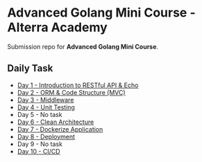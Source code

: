 # Advanced Golang Mini Course - Alterra Academy

Submission repo for **Advanced Golang Mini Course**.

## Daily Task

- [Day 1 - Introduction to RESTful API & Echo](day-1/)
- [Day 2 - ORM & Code Structure (MVC)](day-2/)
- [Day 3 - Middleware](day-3/)
- [Day 4 - Unit Testing](day-4/)
- Day 5 - No task
- [Day 6 - Clean Architecture](day-6/)
- [Day 7 - Dockerize Application](day-7/)
- [Day 8 - Deployment](day-8/)
- Day 9 - No task
- [Day 10 - CI/CD](/github/ayatkyo/alterra-agmc/tree/day-10-auto-deploy)
